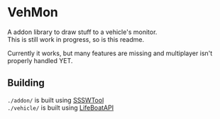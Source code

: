 # VehMon
A addon library to draw stuff to a vehicle's monitor.  
This is still work in progress, so is this readme.  

Currently it works, but many features are missing and multiplayer isn't properly handled YET.  


## Building
`./addon/` is built using [SSSWTool](https://github.com/Avril112113/SSSWTool)  
`./vehicle/` is built using [LifeBoatAPI](https://marketplace.visualstudio.com/items?itemName=NameousChangey.lifeboatapi)  
